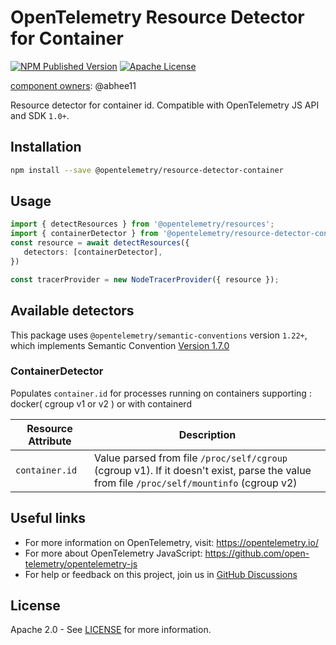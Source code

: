 # OpenTelemetry Resource Detector for Container

[![NPM Published Version][npm-img]][npm-url]
[![Apache License][license-image]][license-image]

[component owners](https://github.com/open-telemetry/opentelemetry-js-contrib/blob/main/.github/component_owners.yml): @abhee11

Resource detector for container id.
Compatible with OpenTelemetry JS API and SDK `1.0+`.

## Installation

```bash
npm install --save @opentelemetry/resource-detector-container
```

## Usage

```typescript
import { detectResources } from '@opentelemetry/resources';
import { containerDetector } from '@opentelemetry/resource-detector-container'
const resource = await detectResources({
   detectors: [containerDetector],
})

const tracerProvider = new NodeTracerProvider({ resource });
```

## Available detectors

This package uses `@opentelemetry/semantic-conventions` version `1.22+`, which implements Semantic Convention [Version 1.7.0](https://github.com/open-telemetry/opentelemetry-specification/blob/v1.7.0/semantic_conventions/README.md)

### ContainerDetector

Populates `container.id` for processes running on containers supporting : docker( cgroup v1 or v2 ) or with containerd

| Resource Attribute |  Description                                                                                                                             |
|--------------------|------------------------------------------------------------------------------------------------------------------------------------------|
| `container.id`     | Value parsed from file `/proc/self/cgroup` (cgroup v1). If it doesn't exist, parse the value from file `/proc/self/mountinfo` (cgroup v2)|

## Useful links

- For more information on OpenTelemetry, visit: <https://opentelemetry.io/>
- For more about OpenTelemetry JavaScript: <https://github.com/open-telemetry/opentelemetry-js>
- For help or feedback on this project, join us in [GitHub Discussions][discussions-url]

## License

Apache 2.0 - See [LICENSE][license-url] for more information.

[discussions-url]: https://github.com/open-telemetry/opentelemetry-js/discussions
[license-url]: https://github.com/open-telemetry/opentelemetry-js-contrib/blob/main/LICENSE
[license-image]: https://img.shields.io/badge/license-Apache_2.0-green.svg?style=flat
[npm-url]: https://www.npmjs.com/package/@opentelemetry/resource-detector-container
[npm-img]: https://badge.fury.io/js/%40opentelemetry%2Fresource-detector-container.svg
